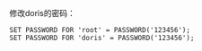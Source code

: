 修改doris的密码：

```
SET PASSWORD FOR 'root' = PASSWORD('123456');
SET PASSWORD FOR 'doris' = PASSWORD('123456');
```



